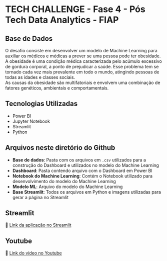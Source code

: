 # TECH CHALLENGE - Fase 4 - Pós Tech Data Analytics - FIAP

## Base de Dados  
O desafio consiste em desenvolver um modelo de Machine Learning para auxiliar os médicos e médicas a prever se uma pessoa pode ter obesidade.  
A obesidade é uma condição médica caracterizada pelo acúmulo excessivo de gordura corporal, a ponto de prejudicar a saúde. Esse problema tem se tornado cada vez mais prevalente em todo o mundo, atingindo pessoas de todas as idades e classes sociais.  
As causas da obesidade são multifatoriais e envolvem uma combinação de fatores genéticos, ambientais e comportamentais.

## Tecnologias Utilizadas  
- Power BI  
- Jupyter Notebook  
- Streamlit  
- Python  

## Arquivos neste diretório do Github  
- **Base de dados**: Pasta com os arquivos em `.csv` utilizados para a construção do Dashboard e utilizados no modelo do Machine Learning  
- **Dashboard**: Pasta contendo arquivo com o Dashboard em Power BI  
- **Notebook do Machine Learning**: Contém o Notebook utilizado para desenvolvimento do modelo do Machine Learning  
- **Modelo ML**: Arquivo do modelo do Machine Learning  
- **Base Streamlit**: Todos os arquivos em Python e imagens utilizadas para gerar a página no Streamlit  

## Streamlit  
🔗 [Link da aplicação no Streamlit](https://data-analytics-postech-fase04.streamlit.app)

## Youtube  
🎥 [Link do vídeo no Youtube](https://www.youtube.com/watch?v=sjKQCHN1-J8)
